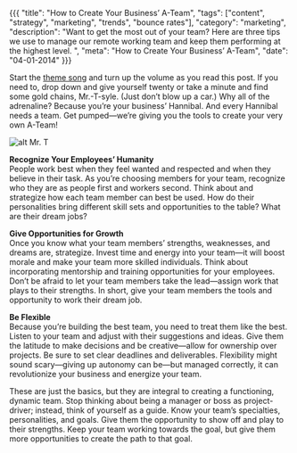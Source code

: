 {{{
  "title": "How to Create Your Business’ A-Team",
  "tags": ["content", "strategy", "marketing", "trends", "bounce rates"],
  "category": "marketing",
  "description": "Want to get the most out of your team? Here are three tips we use to manage our remote working team and keep them performing at the highest level. ",
  "meta": "How to Create Your Business’ A-Team",
  "date": "04-01-2014"
}}}

Start the [theme song](http://www.youtube.com/watch?v=wyz_2DEah4o&feature=kp) and turn up the volume as you read this post. If you need to, drop down and give yourself twenty or take a minute and find some gold chains, Mr.-T-syle. (Just don’t blow up a car.) Why all of the adrenaline? Because you’re your business’ Hannibal. And every Hannibal needs a team. Get pumped—we’re giving you the tools to create your very own A-Team!	

![alt Mr. T](//dddb43dxo5lmp.cloudfront.net/blog-images/mr-t.gif "Mr. T")

**Recognize Your Employees’ Humanity**<br>
People work best when they feel wanted and respected and when they believe in their task. As you’re choosing members for your team, recognize who they are as people first and workers second. Think about and strategize how each team member can best be used. How do their personalities bring different skill sets and opportunities to the table? What are their dream jobs?

**Give Opportunities for Growth**<br>
Once you know what your team members’ strengths, weaknesses, and dreams are, strategize. Invest time and energy into your team—it will boost morale and make your team more skilled individuals. Think about incorporating mentorship and training opportunities for your employees. Don’t be afraid to let your team members take the lead—assign work that plays to their strengths. In short, give your team members the tools and opportunity to work their dream job.

**Be Flexible**<br>
Because you’re building the best team, you need to treat them like the best. Listen to your team and adjust with their suggestions and ideas. Give them the latitude to make decisions and be creative—allow for ownership over projects. Be sure to set clear deadlines and deliverables. Flexibility might sound scary—giving up autonomy can be—but managed correctly, it can revolutionize your business and energize your team.

These are just the basics, but they are integral to creating a functioning, dynamic team. Stop thinking about being a manager or boss as project-driver; instead, think of yourself as a guide.  Know your team’s specialties, personalities, and goals. Give them the opportunity to show off and play to their strengths. Keep your team working towards the goal, but give them more opportunities to create the path to that goal.